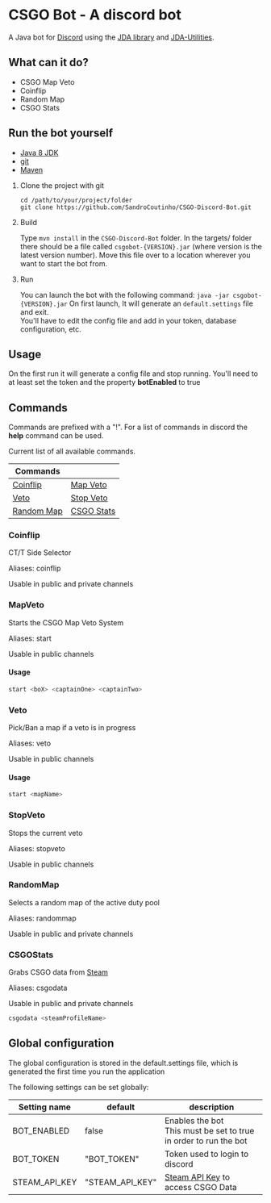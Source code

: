 # CSGO Bot - A discord bot

A Java bot for [Discord](https://discordapp.com/) using the [JDA library](https://github.com/DV8FromTheWorld/JDA) and [JDA-Utilities](https://github.com/JDA-Applications/JDA-Utilities).

## What can it do?

* CSGO Map Veto
* Coinflip
* Random Map
* CSGO Stats

## Run the bot yourself

* [Java 8 JDK](http://www.oracle.com/technetwork/java/javase/downloads/jdk8-downloads-2133151.html)
* [git](https://git-scm.com/)
* [Maven](https://maven.apache.org/)

1. Clone the project with git

    ```
    cd /path/to/your/project/folder
    git clone https://github.com/SandroCoutinho/CSGO-Discord-Bot.git
    ``` 
    
2. Build
    
    Type `mvn install` in the `CSGO-Discord-Bot` folder.
    In the targets/ folder there should be a file called `csgobot-{VERSION}.jar` (where version is the latest version number).
    Move this file over to a location wherever you want to start the bot from.    
        
3. Run

    You can launch the bot with the following command:
    `java -jar csgobot-{VERSION}.jar`
    On first launch, It will generate an `default.settings` file and exit.<br>
    You'll have to edit the config file and add in your token, database configuration, etc.


## Usage

On the first run it will generate a config file and stop running. You'll need to at least set the token and the property **botEnabled** to true

## Commands

Commands are prefixed with a "!".
For a list of commands in discord the **help** command can be used.

Current list of all available commands.

Commands | |
--- | --- |
[Coinflip](#Coinflip) | [Map Veto](#MapVeto)
[Veto](#Veto)  |[Stop Veto](#StopVeto) 
[Random Map](#RandomMap) | [CSGO Stats](#CSGOStats)

### Coinflip

CT/T Side Selector

Aliases: coinflip

Usable in public and private channels

### MapVeto

Starts the CSGO Map Veto System

Aliases: start

Usable in public channels

#### Usage

```php
start <boX> <captainOne> <captainTwo>
```

### Veto

Pick/Ban a map if a veto is in progress

Aliases: veto

Usable in public channels

#### Usage

```php
start <mapName>
```

### StopVeto

Stops the current veto

Aliases: stopveto

Usable in public channels

### RandomMap

Selects a random map of the active duty pool

Aliases: randommap

Usable in public and private channels

### CSGOStats

Grabs CSGO data from [Steam](https://steampowered.com/)

Aliases: csgodata

Usable in public and private channels

```php
csgodata <steamProfileName>
```

## Global configuration

The global configuration is stored in the default.settings file, which is generated the first time you run the application

The following settings can be set globally:

Setting name | default | description
---|---|---
BOT_ENABLED | false | Enables the bot<br/> This must be set to true in order to run the bot
BOT_TOKEN | "BOT_TOKEN" | Token used to login to discord
STEAM_API_KEY | "STEAM_API_KEY" | [Steam API Key](https://steamcommunity.com/dev/apikey) to access CSGO Data

